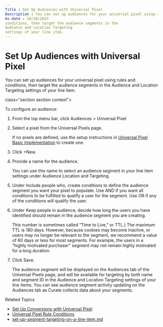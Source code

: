 ```yaml
---
Title : Set Up Audiences with Universal Pixel
Description : You can set up audiences for your universal pixel using rules and
ms.date : 10/28/2023
conditions, then target the audience segments in the
Audience and Location Targeting
settings of your line item.
---
```



# Set Up Audiences with Universal Pixel



You can set up audiences for your universal pixel using rules and
conditions, then target the audience segments in the
Audience and Location Targeting
settings of your line item.

class="section section context">

To configure an audience:





1.  From the top menu bar, click
    Audiences
    \> Universal Pixel 
2.  Select a pixel from the
    Universal Pixels page.
    

    If no pixels are defined, use the setup instructions in
    <a href="universal-pixel-basic-implementation.md" class="xref"
    title="With the most basic implementation of the universal pixel, you can track page views and identify the URLs driving them. Setting up the basic implementation requires you to set up the Universal Pixel object in Curate, deploy the script code containing the pixel ID on your website, and check your pixel activity on the Activity tab in the Universal Pixels page.">Universal
    Pixel Basic Implementation</a> to create one.

    
3.  Click
    +New.
4.  Provide a name for the audience. 
    

    You can use this name to select an audience segment in your line
    item settings under Audience Location and
    Targeting.

    
5.  Under Include people
    who, create conditions to define the audience segment you
    want your pixel to populate. Use AND if you want all conditions to
    be fulfilled to qualify a user for the segment. Use OR if any of the
    conditions will qualify the user. 
6.  Under Keep people in
    audience, decide how long the users you have identified
    should remain in the audience segment you are creating.
    

    This number is sometimes called “Time to Live,” or TTL.) The maximum
    TTL is 180 days. However, because cookies may become inactive, or
    users may no longer be relevant to the segment, we recommend a value
    of 60 days or less for most segments. For example, the users in a
    “highly motivated purchaser” segment may not remain highly motivated
    for a long duration.

    
7.  Click Save.
    
    

    The audience segment will be displayed on the
    Audiences tab of the
    Universal Pixels page, and
    will be available for targeting by both name and segment ID in the
    Audience and Location Targeting
    settings of your line items.
    You can see audience segment activity updating on the
    Audiences tab as
    Curate collects data about your segments.

    





Related Topics

- <a href="set-up-conversions-with-universal-pixel.md" class="xref"
  title="You can set up conversions for your universal pixel using rules and conditions, then track conversion activity using Curate reporting.">Set
  Up Conversions with Universal Pixel</a>
- <a href="universal-pixel-rule-conditions.md" class="xref">Universal
  Pixel Rule Conditions</a>
- <a href="set-up-segment-targeting-on-a-line-item.md"
  class="xref">set-up-segment-targeting-on-a-line-item.md</a>






